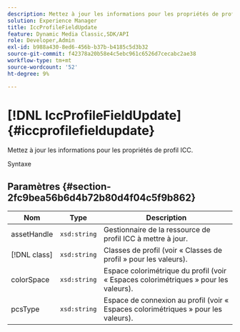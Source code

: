```yaml
---
description: Mettez à jour les informations pour les propriétés de profil ICC.
solution: Experience Manager
title: IccProfileFieldUpdate
feature: Dynamic Media Classic,SDK/API
role: Developer,Admin
exl-id: b988a430-8ed6-456b-b37b-b4185c5d3b32
source-git-commit: f42378a20b58e4c5ebc961c6526d7cecabc2ae38
workflow-type: tm+mt
source-wordcount: '52'
ht-degree: 9%

---
```


# [!DNL IccProfileFieldUpdate]{#iccprofilefieldupdate}

Mettez à jour les informations pour les propriétés de profil ICC.

Syntaxe

## Paramètres {#section-2fc9bea56b6d4b72b80d4f04c5f9b862}

| Nom | Type | Description |
|---|---|---|
| assetHandle | `xsd:string` | Gestionnaire de la ressource de profil ICC à mettre à jour. |
| [!DNL class] | `xsd:string` | Classes de profil (voir « Classes de profil » pour les valeurs). |
| colorSpace | `xsd:string` | Espace colorimétrique du profil (voir « Espaces colorimétriques » pour les valeurs). |
| pcsType | `xsd:string` | Espace de connexion au profil (voir « Espaces colorimétriques » pour les valeurs). |
